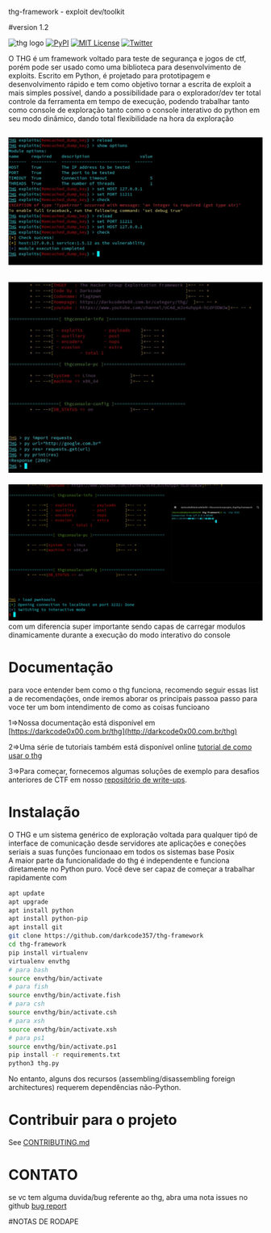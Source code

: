 thg-framework - exploit dev/toolkit

#version 1.2

![thg logo](https://github.com/darkcode357/thg-framework/blob/master/arquivos/logo.png?raw=true)
[![PyPI](https://img.shields.io/pypi/v/thg-framework?color=thg-framework&label=thg-framework&logo=thg-framework&logoColor=thg-framework)](https://pypi.python.org/pypi/pwntools/)
[![MIT License](https://img.shields.io/badge/license-MIT-blue.svg?style=flat)](http://choosealicense.com/licenses/mit/)
[![Twitter](https://img.shields.io/twitter/follow/DarkcodeHacking)](http://twitter.com/DarkcodeHacking)

O THG é um framework voltado para teste de segurança e jogos de  ctf, porém pode ser usado como uma biblioteca para desenvolvimento de exploits.
Escrito em Python, é projetado para prototipagem e desenvolvimento rápido e tem como objetivo tornar a escrita de exploit a mais simples possível,
dando a possibilidade para o explorador/dev ter total controle da ferramenta em tempo de execução, podendo trabalhar tanto como console de exploração tanto como o console
interativo do python em seu modo dinâmico, dando total flexibilidade na hora da exploração

![THGWORK](arquivos/workthg.jpeg)
-
![THGWORK](arquivos/import_dinamico.jpg)
-
![THGWORK](arquivos/loadpwn.jpeg)
com um diferencia super importante sendo capas de carregar modulos dinamicamente durante a execução do modo interativo 
do console 
# Documentação
para voce entender bem como o thg  funciona, recomendo seguir essas list a de recomendações, onde iremos aborar os principais passoa passo para 
voce ter um bom intendimento de como as coisas funcioano

1=>Nossa documentação está disponível em [https://darkcode0x00.com.br/thg](http://darkcode0x00.com.br/thg)

2=>Uma série de tutoriais também está disponível online [tutorial de como usar o thg](https://github.com/darkcode357/thg-tutorial#readme)

3=>Para começar, fornecemos algumas soluções de exemplo para desafios anteriores de CTF em nosso [repositório de write-ups](https://github.com/darkcode357/thg--write-ups).
# Instalação
O THG e um sistema genérico de exploração voltada para qualquer tipó de interface de comunicação desde servidores ate aplicações e coneções seriais
a suas funções funcionaao em todos os sistemas base Posix  
A maior parte da funcionalidade do thg é independente e funciona diretamente no Python puro. Você deve ser capaz de começar a trabalhar rapidamente com

```sh
apt update
apt upgrade
apt install python
apt install python-pip
apt install git
git clone https://github.com/darkcode357/thg-framework
cd thg-framework
pip install virtualenv
virtualenv envthg
# para bash
source envthg/bin/activate
# para fish 
source envthg/bin/activate.fish
# para csh
source envthg/bin/activate.csh
# para xsh
source envthg/bin/activate.xsh
# para ps1
source envthg/bin/activate.ps1
pip install -r requirements.txt
python3 thg.py 
```

No entanto, alguns dos recursos (assembling/disassembling foreign architectures) requerem dependências não-Python.


# Contribuir para o projeto

See [CONTRIBUTING.md](./CONTRIBUTING.md)

# CONTATO 

se vc tem alguma duvida/bug referente ao thg, abra uma nota issues no github [bug report](https://github.com/darkcode357/thg-framework/issues)

#NOTAS DE RODAPE

